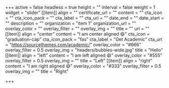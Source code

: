 +++
active = false
headless = true
height = ""
interval = false
weight = 1
widget = "slider"
[[item]]
align = ""
certificate_url = ""
content = ""
cta_icon = ""
cta_icon_pack = ""
cta_label = ""
cta_url = ""
date_end = ""
date_start = ""
description = ""
organization = "item 1"
organization_url = ""
overlay_color = ""
overlay_filter = ""
overlay_img = ""
title = ""
url = ""
[[item]]
align = "center"
content = "I am center aligned :smile:"
cta_icon = "graduation-cap"
cta_icon_pack = "fas"
cta_label = "Get Academic"
cta_url = "https://sourcethemes.com/academic/"
overlay_color = "#666"
overlay_filter = 0.5
overlay_img = "headers/bubbles-wide.jpg"
title = "Hello"
[[item]]
align = "left"
content = "I am left aligned :smile:"
overlay_color = "#555"
overlay_filter = 0.5
overlay_img = ""
title = "Left"
[[item]]
align = "right"
content = "I am right aligned :smile:"
overlay_color = "#333"
overlay_filter = 0.5
overlay_img = ""
title = "Right"

+++
